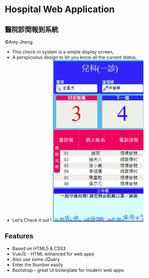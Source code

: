 # Hospital Web Application
## 醫院診間報到系統 
&copy;Amy Jheng

- This check-in system is a simple display screen, 
- A perspicuous design to let you know all the current status.
- Let's Check it out !
![alt myproject1](https://github.com/amyjheng/Hospital-web/blob/1/HospitalWeb.gif?raw=true)
## Features
- Based on HTML5 & CSS3
- VueJS - HTML enhanced for web apps
- Also use some JQuery
- Enter the Number easily
- Bootstrap - great UI boilerplate for modern web apps
